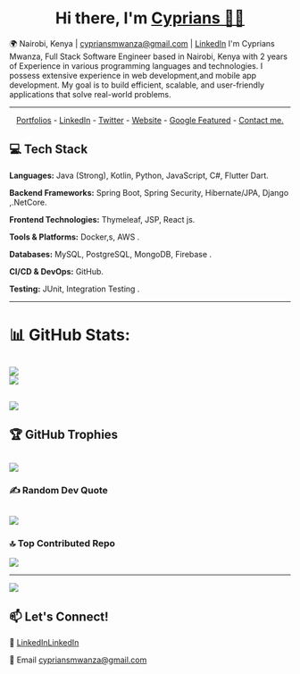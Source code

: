 ## <h1 align="center"> Hi there, I'm <a href="https://www.linkedin.com/in/sanjay-k-v/">Cyprians 👨‍💻</a> </h1>


🌍 Nairobi, Kenya |  cypriansmwanza@gmail.com | [LinkedIn](https://www.linkedin.com/in/cyprians-mwanza-3665882b1?)
I'm Cyprians Mwanza, Full Stack Software Engineer based in Nairobi, Kenya with 2 years of Experience in various programming languages and technologies. I possess extensive experience in web development,and mobile app development. My goal is to build efficient, scalable, and user-friendly applications that solve real-world problems.

---



<!--- Adding Header Elements -->
<p align="center">
  <a href="http://sanjaykv.com/">Portfolios</a> -
  <a href="https://www.linkedin.com/in/sanjay-k-v/">LinkedIn</a> - 
  <a href="https://x.com/sanjay_kv_">Twitter</a> -
  <a href="#">Website</a> -
  <a href="https://crowdsource.google.com/about/blog/community-spotlight-friendship/">Google Featured</a> -
  <a href="https://topmate.io/sanjaykv/">Contact me.</a> 
</p>

## 💻 Tech Stack  

 **Languages:** Java (Strong), Kotlin, Python, JavaScript, C#, Flutter Dart.

**Backend Frameworks:** Spring Boot, Spring Security, Hibernate/JPA, Django  ,.NetCore.

**Frontend Technologies:** Thymeleaf, JSP, React js. 

**Tools & Platforms:** Docker,s, AWS  .

**Databases:** MySQL, PostgreSQL, MongoDB, Firebase  .

**CI/CD & DevOps:** GitHub.

**Testing:** JUnit, Integration Testing  .

---



  # 📊 GitHub Stats:
![](https://github-readme-stats.vercel.app/api?username=Cyprians-Mwanza&theme=swift&hide_border=false&include_all_commits=true&count_private=true)<br/>
![](https://github-readme-streak-stats.herokuapp.com/?user=Cyprians-Mwanza&theme=swift&hide_border=false)<br/>
---
![](https://github-readme-stats.vercel.app/api/top-langs/?username=Cyprians-Mwanza&theme=swift&hide_border=false&include_all_commits=true&count_private=true&layout=compact)
---

## 🏆 GitHub Trophies
![](https://github-profile-trophy.vercel.app/?username=Cyprians-Mwanza&theme=swift&no-frame=false&no-bg=false&margin-w=4)
---

### ✍️ Random Dev Quote
![](https://quotes-github-readme.vercel.app/api?type=horizontal&theme=light)
---

### 🔝 Top Contributed Repo
![](https://github-contributor-stats.vercel.app/api?username=Cyprians-Mwanza&limit=5&theme=swift&combine_all_yearly_contributions=true)

---
[![](https://visitcount.itsvg.in/api?id=Cyprians-Mwanza&icon=9&color=0)](https://visitcount.itsvg.in)

<!-- Proudly created with GPRM ( https://gprm.itsvg.in ) -->  

## 📫 Let's Connect!  
💼 [LinkedInLinkedIn](https://www.linkedin.com/in/cyprians-mwanza-3665882b1?) 

📧 Email cypriansmwanza@gmail.com
